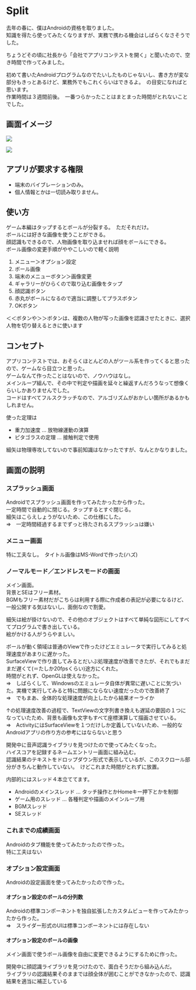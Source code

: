 # Split #

去年の春に、僕はAndroidの資格を取りました。  
知識を得たら使ってみたくなりますが、実務で携わる機会はしばらくなさそうでした。

ちょうどその頃に社長から「会社でアプリコンテストを開く」と聞いたので、空き時間で作ってみました。

初めて書いたAndroidプログラムなのでたいしたものじゃないし、書き方が変な部分もきっとあるけど、業務外でもこれくらいはできるよ。　の目安になればと思います。  
作業時間は３週間前後。　一番つらかったことはまとまった時間がとれないことでした。

## 画面イメージ ##
![](doc/game.png)

![](doc/option.png)

## アプリが要求する権限 ##

* 端末のバイブレーションのみ。
* 個人情報とかは一切読み取りません。


## 使い方 ##

ゲーム本編はタップするとボールが分裂する。　ただそれだけ。  
ボールには好きな画像を使うことができる。  
顔認識もできるので、人物画像を取り込ませれば顔をボールにできる。  
ボール画像の変更手順がややこしいので軽く説明  
1. メニュー＞オプション設定
1. ボール画像
1. 端末のメニューボタン＞画像変更
1. ギャラリーがひらくので取り込む画像をタップ
1. 顔認識ボタン
1. 赤丸がボールになるので適当に調整してプラスボタン
1. OKボタン

＜＜ボタンや＞＞ボタンは、複数の人物が写った画像を認識させたときに、選択人物を切り替えるときに使います


## コンセプト ##

アプリコンテストでは、おそらくほとんどの人がツール系を作ってくると思ったので、ゲームなら目立つと思った。  
ゲームなんて作ったことはないので、ノウハウはなし。  
メインループ組んで、その中で判定や描画を延々と繰返すんだろうなって想像くらいしかありませんでした。  
コードはすべてフルスクラッチなので、アルゴリズムがおかしい箇所があるかもしれません。  

使った定理は
* 重力加速度 ... 放物線運動の演算
* ピタゴラスの定理 ... 接触判定で使用

細矢は物理専攻してないので事前知識はなかったですが、なんとかなりました。


## 画面の説明 ##

### スプラッシュ画面 ###
Androidでスプラッシュ画面を作ってみたかったから作った。  
一定時間で自動的に閉じる。タップするとすぐ閉じる。  
細矢はこらえしょうがないため、この仕様にした。  
⇒　一定時間経過するまでずっと待たされるスプラッシュは嫌い


### メニュー画面 ###
特に工夫なし。　タイトル画像はMS-Wordで作った(ハズ)


### ノーマルモード／エンドレスモードの画面 ###
メイン画面。  
背景とSEはフリー素材。  
BGMもフリー素材だがこちらは利用する際に作成者の表記が必要になるけど、一般公開する気はないし、面倒なので割愛。

細矢は絵が掛けないので、その他のオブジェクトはすべて単純な図形にしてすべてプログラムで書き出している。  
絵がかける人がうらやましい。

ボールが動く領域は普通のViewで作ったけどエミュレータで実行してみると処理速度があまりに遅かった。  
SurfaceViewで作り直してみるとだいぶ処理速度が改善できたが、それでもまだまだ遅くて(＝たしか20fpsくらい)途方にくれた。  
時間がとれず、OpenGLは使えなかった。  
⇒　しばらくして、Windowsのエミュレータ自体が異常に遅いことに気づいた。実機で実行してみると特に問題にならない速度だったので改善終了  
⇒　でもまあ、全体的な処理速度が向上したから結果オーライか  

↑の処理速度改善の過程で、TextViewの文字列書き換えも遅延の要因の１つになっていたため、背景も画像も文字もすべて座標演算して描画させている。  
⇒　ActivityにはSurfaceViewを１つだけしか定義していないため、一般的なAndroidアプリの作り方の参考にはならないと思う

開発中に音声認識ライブラリを見つけたので使ってみたくなった。  
ハイスコアを記録するネームエントリー画面に組み込む。  
認識結果のテキストをドロップダウン形式で表示しているが、このスクロール部分がきちんと動作していない。　けどこれまた時間がとれずに放置。

内部的にはスレッド４本立ててます。
* Androidのメインスレッド ... タッチ操作とかHomeキー押下とかを制御
* ゲーム用のスレッド ... 各種判定や描画のメインループ用
* BGMスレッド
* SEスレッド

### これまでの成績画面 ###
Androidのタブ機能を使ってみたかったので作った。  
特に工夫はない

### オプション設定画面 ###
Androidの設定画面を使ってみたかったので作った。

#### オプション設定のボールの分列数 ####
Androidの標準コンポーネントを独自拡張したカスタムビューを作ってみたかったから作った。  
⇒　スライダー形式のUIは標準コンポーネントには存在しない

#### オプション設定のボールの画像 ####
メイン画面で使うボール画像を自由に変更できるようにするために作った。

開発中に顔認識ライブラリを見つけたので、面白そうだから組み込んだ。  
ライブラリの認識結果そのままでは顔全体が囲むことができなかったので、認識結果を適当に補正している
